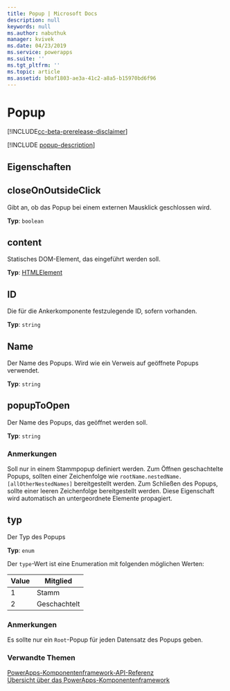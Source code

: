 ```yaml
---
title: Popup | Microsoft Docs
description: null
keywords: null
ms.author: nabuthuk
manager: kvivek
ms.date: 04/23/2019
ms.service: powerapps
ms.suite: ''
ms.tgt_pltfrm: ''
ms.topic: article
ms.assetid: b0af1803-ae3a-41c2-a8a5-b15970bd6f96
---
```


# <a name="popup"></a>Popup

[!INCLUDE[cc-beta-prerelease-disclaimer](../../../includes/cc-beta-prerelease-disclaimer.md)]

[!INCLUDE [popup-description](includes/popup-description.md)]

## <a name="properties"></a>Eigenschaften

## <a name="closeonoutsideclick"></a>closeOnOutsideClick

Gibt an, ob das Popup bei einem externen Mausklick geschlossen wird.

**Typ**: `boolean`

## <a name="content"></a>content

Statisches DOM-Element, das eingeführt werden soll.

**Typ**: [HTMLElement](https://developer.mozilla.org/docs/Web/API/HTMLElement)

## <a name="id"></a>ID

Die für die Ankerkomponente festzulegende ID, sofern vorhanden.

**Typ**: `string`

## <a name="name"></a>Name

Der Name des Popups. Wird wie ein Verweis auf geöffnete Popups verwendet.

**Typ**: `string`

## <a name="popuptoopen"></a>popupToOpen

Der Name des Popups, das geöffnet werden soll.

**Typ**: `string`

### <a name="remarks"></a>Anmerkungen

Soll nur in einem Stammpopup definiert werden. Zum Öffnen geschachtelte Popups, sollten einer Zeichenfolge wie `rootName.nestedName.[allOtherNestedNames]` bereitgestellt werden. Zum Schließen des Popups, sollte einer leeren Zeichenfolge bereitgestellt werden. Diese Eigenschaft wird automatisch an untergeordnete Elemente propagiert.

## <a name="type"></a>typ

Der Typ des Popups

**Typ**: `enum`

Der `type`-Wert ist eine Enumeration mit folgenden möglichen Werten:

|Value|Mitglied|
|--|--|
|1|Stamm|
|2|Geschachtelt|

### <a name="remarks"></a>Anmerkungen

Es sollte nur ein `Root`-Popup für jeden Datensatz des Popups geben.

### <a name="related-topics"></a>Verwandte Themen

[PowerApps-Komponentenframework-API-Referenz](../reference/index.md)<br/>
[Übersicht über das PowerApps-Komponentenframework](../overview.md)